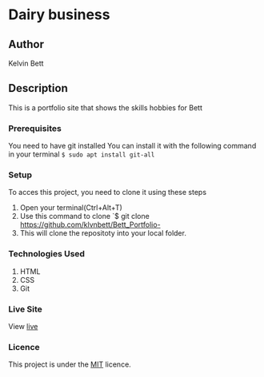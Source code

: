 # Dairy business
## Author
Kelvin Bett
## Description
This is a portfolio site that shows the skills hobbies for Bett
### Prerequisites
You need to have git installed
You can install it with the following command in your terminal
`$ sudo apt install git-all`
### Setup
To acces this project, you need to clone it using these steps
1. Open your terminal(Ctrl+Alt+T)
2. Use this command to clone `$ git clone https://github.com/klvnbett/Bett_Portfolio-
3. This will clone the repositoty into your local folder.
### Technologies Used
1. HTML
2. CSS
4. Git
### Live Site
View [live](https://klvnbett.github.io/Bett_Portfolio-/)

### Licence
This project is under the  [MIT](LICENCE) licence.
